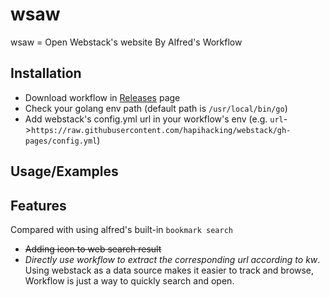 
# wsaw

wsaw = Open Webstack's website By Alfred's Workflow


## Installation

- Download workflow in [Releases](https://github.com/91go/wsaw/releases) page
- Check your golang env path (default path is `/usr/local/bin/go`)
- Add webstack's config.yml url in your workflow's env (e.g. `url`->`https://raw.githubusercontent.com/hapihacking/webstack/gh-pages/config.yml`)

    
## Usage/Examples




## Features

Compared with using alfred's built-in `bookmark search`

- ~~Adding icon to web search result~~ 
- *Directly use workflow to extract the corresponding url according to kw*. Using webstack as a data source makes it easier to track and browse,  Workflow is just a way to quickly search and open.

